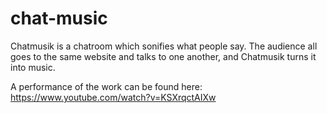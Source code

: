# chat-music

Chatmusik is a chatroom which sonifies what people say. The audience all goes to the same website and talks to one another, and Chatmusik turns it into music.

A performance of the work can be found here: https://www.youtube.com/watch?v=KSXrqctAIXw
